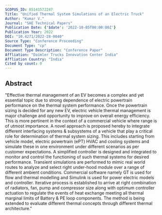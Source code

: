 ```yaml
---
SCOPUS_ID: 85141572247
Title: "Unified Thermal System Simulations of an Electric Truck"
Author: "Kumar V."
Journal: "SAE Technical Papers"
Publication Date: {'$date': '2022-10-05T00:00:00Z'}
Publication Year: 2022
DOI: "10.4271/2022-28-0040"
Source Type: "Conference Proceeding"
Document Type: "cp"
Document Type Description: "Conference Paper"
Affliation: "Daimler Trucks Innovation Center India"
Affliation Country: "India"
Cited by count: 0
---
```


## Abstract
"Effective thermal management of an EV becomes a complex and yet essential topic due to strong dependence of electric powertrain performance on the thermal system performance. Once the powertrain sizing is decided for any new EV, electric vehicle thermal management is major challenge and opportunity to improve on overall energy efficiency. This is more pertinent in the context of a commercial vehicle where range is of utmost importance. A novel approach is proposed hereby to integrate different interfacing systems & subsystems of a vehicle that play a critical role for determination of thermal system sizing. This includes starting from vehicle model, electric powertrain (ePT) HVAC and cooling systems and simulate these in one environment under different scenarios as per customer expectations. A simplified controller is designed and integrated to monitor and control the functioning of such thermal systems for desired performance. Transient simulations are performed to mimic real world routes to analyze and select right under-hood module over a range of different ambient conditions. Commercial software namely GT is used for flow and thermal modelling and Simulink is used for power electric models and controller. Iterative process is established to arrive at right combination of radiators, fan, pump and compressor size along with optimum controller actuation to regulate the events of heat exchange meeting all thermal marginal limits of Battery & PE loop components. The method is being extended to evaluate different thermal concepts through different thermal architecture."
